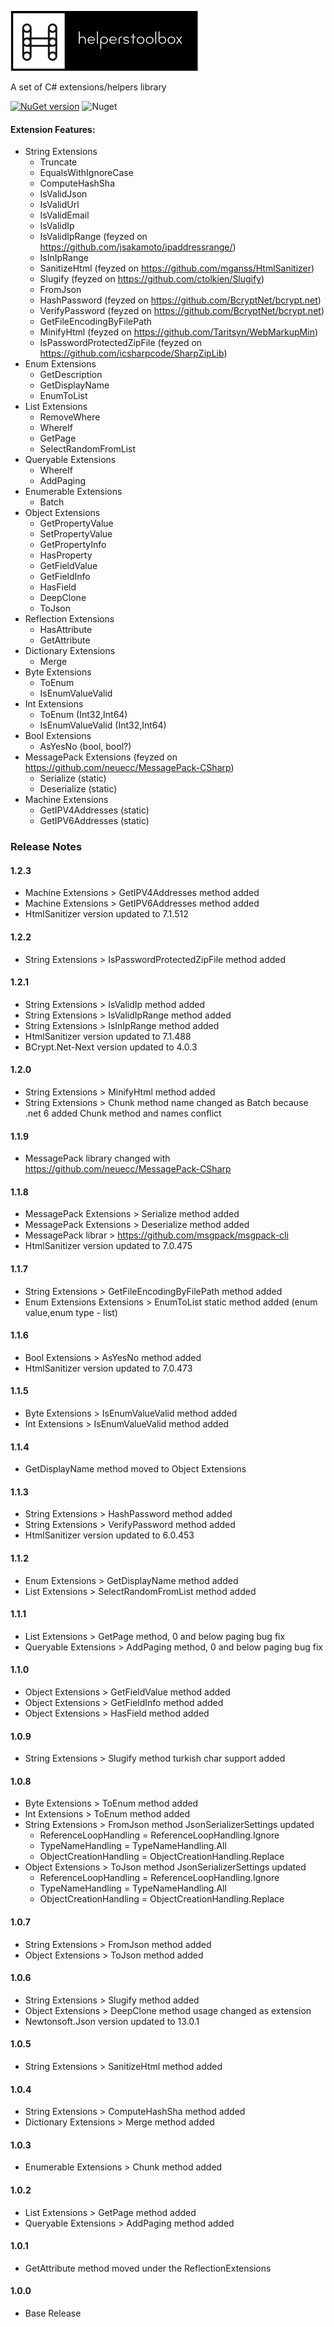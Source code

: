 ![alt tag](/img/helperstoolbox.png)  

A set of C# extensions/helpers library

[![NuGet version](https://badge.fury.io/nu/HelpersToolbox.svg)](https://badge.fury.io/nu/HelpersToolbox)  ![Nuget](https://img.shields.io/nuget/dt/HelpersToolbox)

#### Extension Features:
* String Extensions
  * Truncate
  * EqualsWithIgnoreCase
  * ComputeHashSha  
  * IsValidJson
  * IsValidUrl
  * IsValidEmail
  * IsValidIp
  * IsValidIpRange (feyzed on https://github.com/jsakamoto/ipaddressrange/)
  * IsInIpRange
  * SanitizeHtml (feyzed on https://github.com/mganss/HtmlSanitizer)
  * Slugify (feyzed on https://github.com/ctolkien/Slugify)
  * FromJson
  * HashPassword (feyzed on https://github.com/BcryptNet/bcrypt.net)
  * VerifyPassword (feyzed on https://github.com/BcryptNet/bcrypt.net)
  * GetFileEncodingByFilePath 
  * MinifyHtml (feyzed on https://github.com/Taritsyn/WebMarkupMin)
  * IsPasswordProtectedZipFile (feyzed on https://github.com/icsharpcode/SharpZipLib)
* Enum Extensions
  * GetDescription
  * GetDisplayName
  * EnumToList 
* List Extensions
  * RemoveWhere
  * WhereIf
  * GetPage
  * SelectRandomFromList
* Queryable Extensions
  * WhereIf
  * AddPaging
* Enumerable Extensions
  * Batch
* Object Extensions
  * GetPropertyValue
  * SetPropertyValue
  * GetPropertyInfo
  * HasProperty  
  * GetFieldValue   
  * GetFieldInfo  
  * HasField  
  * DeepClone
  * ToJson
* Reflection Extensions
  * HasAttribute
  * GetAttribute
* Dictionary Extensions
  * Merge
* Byte Extensions
  * ToEnum
  * IsEnumValueValid
* Int Extensions
  * ToEnum (Int32,Int64)
  * IsEnumValueValid (Int32,Int64)
* Bool Extensions
  * AsYesNo (bool, bool?)
* MessagePack Extensions (feyzed on https://github.com/neuecc/MessagePack-CSharp)
  * Serialize (static)
  * Deserialize (static)
* Machine Extensions
  * GetIPV4Addresses (static)
  * GetIPV6Addresses (static)

### Release Notes

#### 1.2.3
* Machine Extensions > GetIPV4Addresses method added
* Machine Extensions > GetIPV6Addresses method added 
* HtmlSanitizer version updated to 7.1.512

#### 1.2.2
* String Extensions > IsPasswordProtectedZipFile method added

#### 1.2.1
* String Extensions > IsValidIp method added
* String Extensions > IsValidIpRange method added
* String Extensions > IsInIpRange method added
* HtmlSanitizer version updated to 7.1.488
* BCrypt.Net-Next version updated to 4.0.3

#### 1.2.0
* String Extensions > MinifyHtml method added
* String Extensions > Chunk method name changed as Batch because .net 6 added Chunk method and names conflict

#### 1.1.9
* MessagePack library changed with https://github.com/neuecc/MessagePack-CSharp

#### 1.1.8
* MessagePack Extensions > Serialize method added 
* MessagePack Extensions > Deserialize method added
* MessagePack librar > https://github.com/msgpack/msgpack-cli
* HtmlSanitizer version updated to 7.0.475

#### 1.1.7
* String Extensions > GetFileEncodingByFilePath method added
* Enum Extensions Extensions > EnumToList static method added (enum value,enum type - list)

#### 1.1.6
* Bool Extensions > AsYesNo method added
* HtmlSanitizer version updated to 7.0.473

#### 1.1.5
* Byte Extensions > IsEnumValueValid method added
* Int Extensions > IsEnumValueValid method added

#### 1.1.4
* GetDisplayName method moved to Object Extensions

#### 1.1.3
* String Extensions > HashPassword method added
* String Extensions > VerifyPassword method added
* HtmlSanitizer version updated to 6.0.453

#### 1.1.2
* Enum Extensions > GetDisplayName method added
* List Extensions > SelectRandomFromList method added

#### 1.1.1
* List Extensions > GetPage method, 0 and below paging bug fix
* Queryable Extensions > AddPaging method, 0 and below paging bug fix

#### 1.1.0
* Object Extensions > GetFieldValue method added
* Object Extensions > GetFieldInfo method added
* Object Extensions > HasField method added

#### 1.0.9
* String Extensions > Slugify method turkish char support added

#### 1.0.8
* Byte Extensions > ToEnum method added
* Int Extensions > ToEnum method added
* String Extensions > FromJson method JsonSerializerSettings updated
  * ReferenceLoopHandling = ReferenceLoopHandling.Ignore
  * TypeNameHandling = TypeNameHandling.All
  * ObjectCreationHandling = ObjectCreationHandling.Replace
* Object Extensions > ToJson method  JsonSerializerSettings updated
  * ReferenceLoopHandling = ReferenceLoopHandling.Ignore
  * TypeNameHandling = TypeNameHandling.All
  * ObjectCreationHandling = ObjectCreationHandling.Replace

#### 1.0.7
* String Extensions > FromJson method added
* Object Extensions > ToJson method added

#### 1.0.6
* String Extensions > Slugify method added
* Object Extensions > DeepClone method usage changed as extension
* Newtonsoft.Json version updated to 13.0.1

#### 1.0.5
* String Extensions > SanitizeHtml method added

#### 1.0.4
* String Extensions > ComputeHashSha method added
* Dictionary Extensions > Merge method added

#### 1.0.3
* Enumerable Extensions > Chunk method added

#### 1.0.2
* List Extensions > GetPage method added
* Queryable Extensions > AddPaging method added

#### 1.0.1
* GetAttribute method moved under the ReflectionExtensions

#### 1.0.0
* Base Release

